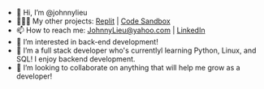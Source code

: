 - 👋 Hi, I’m @johnnylieu
- 👨🏼‍💻 My other projects: [Replit](https://replit.com/@JohnnyLieu) | [Code Sandbox](https://codesandbox.io/dashboard/recent?workspace=480900de-b9b8-483c-86d5-3f78ace6dd61)
- 📫 How to reach me: JohnnyLieu@yahoo.com | [LinkedIn](https://www.linkedin.com/in/johnny-lieu/)
- 👀 I’m interested in back-end development!
- 🌱 I’m a full stack developer who's currentlyl learning Python, Linux, and SQL! I enjoy backend development.
- 💞️ I’m looking to collaborate on anything that will help me grow as a developer!

<!---
johnnylieu/johnnylieu is a ✨ special ✨ repository because its `README.md` (this file) appears on your GitHub profile.
You can click the Preview link to take a look at your changes.
--->
